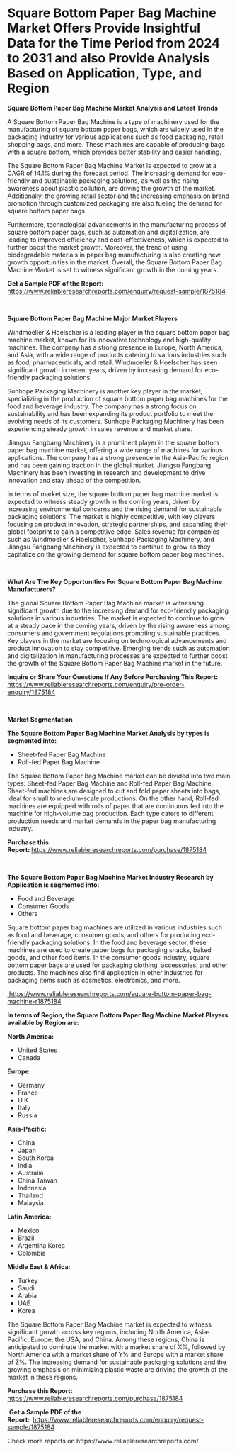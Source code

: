 <p><h1>Square Bottom Paper Bag Machine Market Offers Provide Insightful Data for the Time Period from 2024 to 2031 and also Provide Analysis Based on Application, Type, and Region</h1></p><p><strong>Square Bottom Paper Bag Machine Market Analysis and Latest Trends</strong></p>
<p><p>A Square Bottom Paper Bag Machine is a type of machinery used for the manufacturing of square bottom paper bags, which are widely used in the packaging industry for various applications such as food packaging, retail shopping bags, and more. These machines are capable of producing bags with a square bottom, which provides better stability and easier handling.</p><p>The Square Bottom Paper Bag Machine Market is expected to grow at a CAGR of 14.1% during the forecast period. The increasing demand for eco-friendly and sustainable packaging solutions, as well as the rising awareness about plastic pollution, are driving the growth of the market. Additionally, the growing retail sector and the increasing emphasis on brand promotion through customized packaging are also fueling the demand for square bottom paper bags.</p><p>Furthermore, technological advancements in the manufacturing process of square bottom paper bags, such as automation and digitalization, are leading to improved efficiency and cost-effectiveness, which is expected to further boost the market growth. Moreover, the trend of using biodegradable materials in paper bag manufacturing is also creating new growth opportunities in the market. Overall, the Square Bottom Paper Bag Machine Market is set to witness significant growth in the coming years.</p></p>
<p><strong>Get a Sample PDF of the Report:&nbsp;</strong> <a href="https://www.reliableresearchreports.com/enquiry/request-sample/1875184">https://www.reliableresearchreports.com/enquiry/request-sample/1875184</a></p>
<p>&nbsp;</p>
<p><strong>Square Bottom Paper Bag Machine Major Market Players</strong></p>
<p><p>Windmoeller & Hoelscher is a leading player in the square bottom paper bag machine market, known for its innovative technology and high-quality machines. The company has a strong presence in Europe, North America, and Asia, with a wide range of products catering to various industries such as food, pharmaceuticals, and retail. Windmoeller & Hoelscher has seen significant growth in recent years, driven by increasing demand for eco-friendly packaging solutions.</p><p>Sunhope Packaging Machinery is another key player in the market, specializing in the production of square bottom paper bag machines for the food and beverage industry. The company has a strong focus on sustainability and has been expanding its product portfolio to meet the evolving needs of its customers. Sunhope Packaging Machinery has been experiencing steady growth in sales revenue and market share.</p><p>Jiangsu Fangbang Machinery is a prominent player in the square bottom paper bag machine market, offering a wide range of machines for various applications. The company has a strong presence in the Asia-Pacific region and has been gaining traction in the global market. Jiangsu Fangbang Machinery has been investing in research and development to drive innovation and stay ahead of the competition.</p><p>In terms of market size, the square bottom paper bag machine market is expected to witness steady growth in the coming years, driven by increasing environmental concerns and the rising demand for sustainable packaging solutions. The market is highly competitive, with key players focusing on product innovation, strategic partnerships, and expanding their global footprint to gain a competitive edge. Sales revenue for companies such as Windmoeller & Hoelscher, Sunhope Packaging Machinery, and Jiangsu Fangbang Machinery is expected to continue to grow as they capitalize on the growing demand for square bottom paper bag machines.</p></p>
<p>&nbsp;</p>
<p><strong>What Are The Key Opportunities For Square Bottom Paper Bag Machine Manufacturers?</strong></p>
<p><p>The global Square Bottom Paper Bag Machine market is witnessing significant growth due to the increasing demand for eco-friendly packaging solutions in various industries. The market is expected to continue to grow at a steady pace in the coming years, driven by the rising awareness among consumers and government regulations promoting sustainable practices. Key players in the market are focusing on technological advancements and product innovation to stay competitive. Emerging trends such as automation and digitalization in manufacturing processes are expected to further boost the growth of the Square Bottom Paper Bag Machine market in the future.</p></p>
<p><strong>Inquire or Share Your Questions If Any Before Purchasing This Report:</strong> <a href="https://www.reliableresearchreports.com/enquiry/pre-order-enquiry/1875184">https://www.reliableresearchreports.com/enquiry/pre-order-enquiry/1875184</a></p>
<p>&nbsp;</p>
<p><strong>Market Segmentation</strong></p>
<p><strong>The Square Bottom Paper Bag Machine Market Analysis by types is segmented into:</strong></p>
<p><ul><li>Sheet-fed Paper Bag Machine</li><li>Roll-fed Paper Bag Machine</li></ul></p>
<p><p>The Square Bottom Paper Bag Machine market can be divided into two main types: Sheet-fed Paper Bag Machine and Roll-fed Paper Bag Machine. Sheet-fed machines are designed to cut and fold paper sheets into bags, ideal for small to medium-scale productions. On the other hand, Roll-fed machines are equipped with rolls of paper that are continuous fed into the machine for high-volume bag production. Each type caters to different production needs and market demands in the paper bag manufacturing industry.</p></p>
<p><strong>Purchase this Report:&nbsp;</strong><a href="https://www.reliableresearchreports.com/purchase/1875184">https://www.reliableresearchreports.com/purchase/1875184</a></p>
<p>&nbsp;</p>
<p><strong>The Square Bottom Paper Bag Machine Market Industry Research by Application is segmented into:</strong></p>
<p><ul><li>Food and Beverage</li><li>Consumer Goods</li><li>Others</li></ul></p>
<p><p>Square bottom paper bag machines are utilized in various industries such as food and beverage, consumer goods, and others for producing eco-friendly packaging solutions. In the food and beverage sector, these machines are used to create paper bags for packaging snacks, baked goods, and other food items. In the consumer goods industry, square bottom paper bags are used for packaging clothing, accessories, and other products. The machines also find application in other industries for packaging items such as cosmetics, electronics, and more.</p></p>
<p><a href="https://www.reliableresearchreports.com/square-bottom-paper-bag-machine-r1875184">&nbsp;https://www.reliableresearchreports.com/square-bottom-paper-bag-machine-r1875184</a></p>
<p><strong>In terms of Region, the Square Bottom Paper Bag Machine Market Players available by Region are:</strong></p>
<p>
    <p> <strong> North America: </strong>
        <ul>
            <li>United States</li>
            <li>Canada</li>
        </ul>
        </p> 
    <p> <strong> Europe: </strong>
        <ul>
            <li>Germany</li>
            <li>France</li>
            <li>U.K.</li>
            <li>Italy</li>
            <li>Russia</li>
        </ul>
        </p> 
    <p> <strong> Asia-Pacific: </strong>
        <ul>
            <li>China</li>
            <li>Japan</li>
            <li>South Korea</li>
            <li>India</li>
            <li>Australia</li>
            <li>China Taiwan</li>
            <li>Indonesia</li>
            <li>Thailand</li>
            <li>Malaysia</li>
        </ul>
        </p> 
    <p> <strong> Latin America: </strong>
        <ul>
            <li>Mexico</li>
            <li>Brazil</li>
            <li>Argentina Korea</li>
            <li>Colombia</li>
        </ul>
        </p> 
    <p> <strong> Middle East & Africa: </strong>
        <ul>
            <li>Turkey</li>
            <li>Saudi</li>
            <li>Arabia</li>
            <li>UAE</li>
            <li>Korea</li>
        </ul>
    </p>
    </p>
<p><p>The Square Bottom Paper Bag Machine market is expected to witness significant growth across key regions, including North America, Asia-Pacific, Europe, the USA, and China. Among these regions, China is anticipated to dominate the market with a market share of X%, followed by North America with a market share of Y% and Europe with a market share of Z%. The increasing demand for sustainable packaging solutions and the growing emphasis on minimizing plastic waste are driving the growth of the market in these regions.</p></p>
<p><strong>Purchase this Report: </strong><a href="https://www.reliableresearchreports.com/purchase/1875184">https://www.reliableresearchreports.com/purchase/1875184</a></p>
<p>&nbsp;<strong>Get a Sample PDF of the Report:&nbsp;&nbsp;</strong><a href="https://www.reliableresearchreports.com/enquiry/request-sample/1875184">https://www.reliableresearchreports.com/enquiry/request-sample/1875184</a></p>
<p><strong></strong></p>
<p>Check more reports on https://www.reliableresearchreports.com/</p>